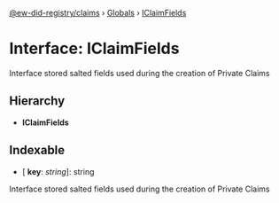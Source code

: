 [@ew-did-registry/claims](../README.md) › [Globals](../globals.md) › [IClaimFields](iclaimfields.md)

# Interface: IClaimFields

Interface stored salted fields used during the creation of Private Claims

## Hierarchy

* **IClaimFields**

## Indexable

* \[ **key**: *string*\]: string

Interface stored salted fields used during the creation of Private Claims
